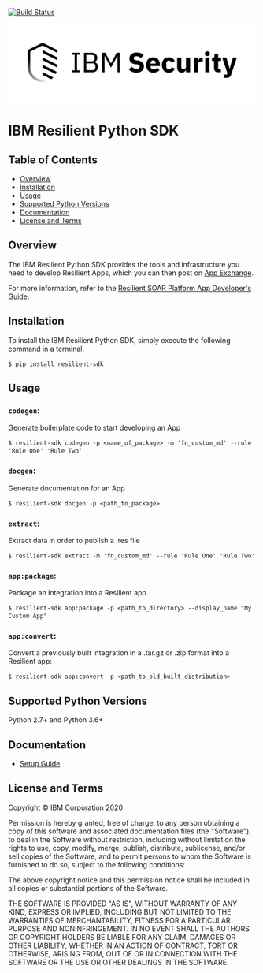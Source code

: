 [![Build Status](https://travis.ibm.com/Resilient/resilient-python-api.svg?token=ga58Yr4soAPHbQj4XsUF&branch=master)](https://travis.ibm.com/Resilient/resilient-python-api)

![IBM Security](./assets/IBM_Security_lockup_pos_RGB.png)


# IBM Resilient Python SDK


## Table of Contents

 * [Overview](#overview)
 * [Installation](#installation)
 * [Usage](#usage)
 * [Supported Python Versions](#supported-python-versions)
 * [Documentation](#documentation)
 * [License and Terms](#license-and-terms)


## Overview

The IBM Resilient Python SDK provides the tools and infrastructure you need to develop Resilient Apps, which you can then post on [App Exchange](https://exchange.xforce.ibmcloud.com/hub/?br=Resilient).

For more information, refer to the [Resilient SOAR Platform App Developer's Guide](https://<TODO>).


## Installation

To install the IBM Resilient Python SDK, simply execute the following command
in a terminal:

```
$ pip install resilient-sdk
```

## Usage

### `codegen`:
Generate boilerplate code to start developing an App
```
$ resilient-sdk codegen -p <name_of_package> -m 'fn_custom_md' --rule 'Rule One' 'Rule Two'
```

### `docgen`:
Generate documentation for an App
```
$ resilient-sdk docgen -p <path_to_package>
```

### `extract`:
Extract data in order to publish a .res file
```
$ resilient-sdk extract -m 'fn_custom_md' --rule 'Rule One' 'Rule Two'
```

### `app:package`:
Package an integration into a Resilient app
```
$ resilient-sdk app:package -p <path_to_directory> --display_name "My Custom App"
```

### `app:convert`:
Convert a previously built integration in a .tar.gz or .zip format into a Resilient app:
```
$ resilient-sdk app:convert -p <path_to_old_built_distribution>
```


## Supported Python Versions

Python 2.7+ and Python 3.6+


## Documentation

* [Setup Guide](https://<TODO>)


## License and Terms

Copyright © IBM Corporation 2020

Permission is hereby granted, free of charge, to any person obtaining a copy
of this software and associated documentation files (the "Software"), to
deal in the Software without restriction, including without limitation the
rights to use, copy, modify, merge, publish, distribute, sublicense, and/or
sell copies of the Software, and to permit persons to whom the Software is
furnished to do so, subject to the following conditions:

The above copyright notice and this permission notice shall be included in
all copies or substantial portions of the Software.

THE SOFTWARE IS PROVIDED "AS IS", WITHOUT WARRANTY OF ANY KIND, EXPRESS OR
IMPLIED, INCLUDING BUT NOT LIMITED TO THE WARRANTIES OF MERCHANTABILITY,
FITNESS FOR A PARTICULAR PURPOSE AND NONINFRINGEMENT. IN NO EVENT SHALL THE
AUTHORS OR COPYRIGHT HOLDERS BE LIABLE FOR ANY CLAIM, DAMAGES OR OTHER
LIABILITY, WHETHER IN AN ACTION OF CONTRACT, TORT OR OTHERWISE, ARISING
FROM, OUT OF OR IN CONNECTION WITH THE SOFTWARE OR THE USE OR OTHER DEALINGS
IN THE SOFTWARE.
